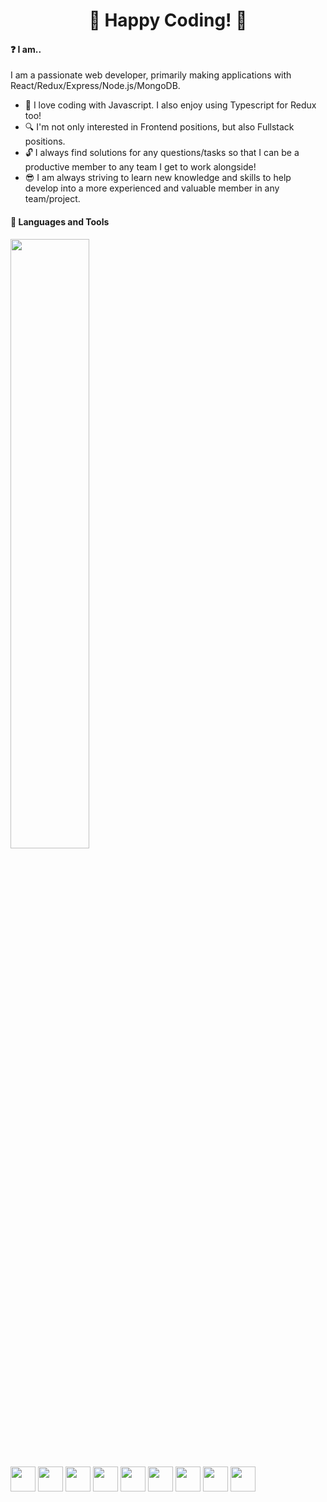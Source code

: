 <h1 align="center">👋 Happy Coding! 👋</h1>

#### :question: I am..

I am a passionate web developer, primarily making applications with React/Redux/Express/Node.js/MongoDB.
* :gift_heart: I love coding with Javascript. I also enjoy using Typescript for Redux too!
* :mag: I'm not only interested in Frontend positions, but also Fullstack positions.
* :unlock: I always find solutions for any questions/tasks so that I can be a productive member to any team I get to work alongside!
* :sunglasses: I am always striving to learn new knowledge and skills to help develop into a more experienced and valuable member in any team/project.

#### :wrench: Languages and Tools
<p>
<img width=50% src="https://github-readme-stats.vercel.app/api/top-langs/?username=Inoansta&layout=compact&theme=cobalt&hide_border=true&background=000000" />
<!-- <img margin="auto" width=25% src="https://camo.githubusercontent.com/5ddf73ad3a205111cf8c686f687fc216c2946a75005718c8da5b837ad9de78c9/68747470733a2f2f7468756d62732e6766796361742e636f6d2f4576696c4e657874446576696c666973682d736d616c6c2e676966"/> -->
 </p>
<p dir="auto">
  <img src="https://cdn.jsdelivr.net/gh/devicons/devicon/icons/javascript/javascript-original.svg" height="40" style="max-width: 100%"/>
  <img src="https://cdn.jsdelivr.net/gh/devicons/devicon/icons/typescript/typescript-original.svg" height="40" style="max-width: 100%"/>
  <img src="https://cdn.jsdelivr.net/gh/devicons/devicon/icons/react/react-original.svg" height="40" style="max-width: 100%"/>
  <img src="https://cdn.jsdelivr.net/gh/devicons/devicon/icons/nodejs/nodejs-original-wordmark.svg" height="40" style="max-width: 100%"/>
  <img src="https://cdn.jsdelivr.net/gh/devicons/devicon/icons/express/express-original.svg" height="40" style="max-width: 100%"/>
  <img src="https://cdn.jsdelivr.net/gh/devicons/devicon/icons/redux/redux-original.svg" height="40" style="max-width: 100%"/>
  <img src="https://cdn.jsdelivr.net/gh/devicons/devicon/icons/html5/html5-original.svg" height="40" style="max-width: 100%"/>
  <img src="https://cdn.jsdelivr.net/gh/devicons/devicon/icons/css3/css3-original.svg" height="40" style="max-width: 100%"/>
  <img src="https://cdn.jsdelivr.net/gh/devicons/devicon/icons/mongodb/mongodb-plain-wordmark.svg" height="40" style="max-width: 100%/>
  <img src="https://cdn.jsdelivr.net/gh/devicons/devicon/icons/python/python-original.svg" height="40" style="max-width: 100%"/>
</p>

<!--
**Inoansta/Inoansta** is a ✨ _special_ ✨ repository because its `README.md` (this file) appears on your GitHub profile.

Here are some ideas to get you started:

- 🔭 I’m currently working on ...
- 🌱 I’m currently learning ...
- 👯 I’m looking to collaborate on ...
- 🤔 I’m looking for help with ...
- 💬 Ask me about ...
- 📫 How to reach me: ...
- 😄 Pronouns: ...
- ⚡ Fun fact: ...
-->
